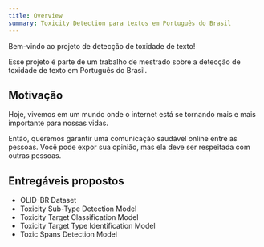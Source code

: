 ```yaml
---
title: Overview
summary: Toxicity Detection para textos em Português do Brasil
---
```


Bem-vindo ao projeto de detecção de toxidade de texto!

Esse projeto é parte de um trabalho de mestrado sobre a detecção de toxidade de texto em Português do Brasil.

## Motivação

Hoje, vivemos em um mundo onde o internet está se tornando mais e mais importante para nossas vidas.

Então, queremos garantir uma comunicação saudável online entre as pessoas. Você pode expor sua opinião, mas ela deve ser respeitada com outras pessoas.

## Entregáveis propostos

- OLID-BR Dataset
- Toxicity Sub-Type Detection Model
- Toxicity Target Classification Model
- Toxicity Target Type Identification Model
- Toxic Spans Detection Model
